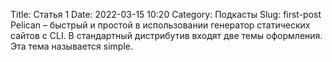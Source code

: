 Title: Статья 1
Date: 2022-03-15 10:20
Category: Подкасты
Slug: first-post
Pelican – быстрый и простой в использовании генератор статических сайтов с CLI. В стандартный дистрибутив входят две темы оформления. Эта тема называется simple.